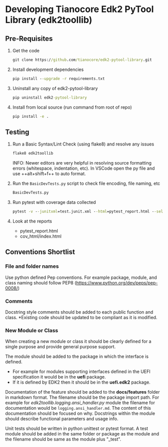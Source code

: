 # Developing Tianocore Edk2 PyTool Library (edk2toollib)

## Pre-Requisites

1. Get the code

    ``` cmd
    git clone https://github.com/tianocore/edk2-pytool-library.git
    ```

2. Install development dependencies

    ``` cmd
    pip install --upgrade -r requirements.txt
    ```

3. Uninstall any copy of edk2-pytool-library

    ``` cmd
    pip uninstall edk2-pytool-library
    ```

4. Install from local source (run command from root of repo)

    ``` cmd
    pip install -e .
    ```

## Testing

1. Run a Basic Syntax/Lint Check (using flake8) and resolve any issues

    ``` cmd
    flake8 edk2toollib
    ```

    INFO: Newer editors are very helpful in resolving source formatting errors (whitespace, indentation, etc). In VSCode open the py file and use ++alt+shift+f++ to auto format.  

2. Run the `BasicDevTests.py` script to check file encoding, file naming, etc

    ```cmd
    BasicDevTests.py
    ```

3. Run pytest with coverage data collected

    ``` cmd
    pytest -v --junitxml=test.junit.xml --html=pytest_report.html --self-contained-html --cov=edk2toollib --cov-report html:cov_html --cov-report xml:cov.xml --cov-config .coveragerc
    ```

4. Look at the reports
    * pytest_report.html
    * cov_html/index.html

## Conventions Shortlist

### File and folder names

Use python defined Pep conventions.  For example package, module, and class naming should follow PEP8 (https://www.python.org/dev/peps/pep-0008/)

### Comments

Docstring style comments should be added to each public function and class.  \*Existing code should be updated to be compliant as it is modified.  

### New Module or Class

When creating a new module or class it should be clearly defined for a single purpose and provide general purpose support.

The module should be added to the package in which the interface is defined.

* For example for modules supporting interfaces defined in the UEFI specification it would be in the __uefi__ package.  
* If it is defined by EDK2 then it should be in the __uefi.edk2__ package.

Documentation of the feature should be added to the __docs/features__ folder in markdown format.  The filename should be the package import path.  For example for _edk2toollib.logging.ansi_handler.py_ module the filename for documentation would be `logging.ansi_handler.md`.  The content of this documentation should be focused on why.  Docstrings within the module should describe functional parameters and usage info.

Unit tests should be written in python unittest or pytest format.  A test module should be added in the same folder or package as the module and the filename should be same as the module plus "_test".  
